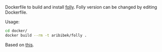 
Dockerfile to build and install [folly](https://github.com/facebook/folly).
Folly version can be changed by editing Dockerfile.

Usage:

```bash
cd docker/
docker build --rm -t aribibek/folly .
```

Based on [this](https://bitbucket.org/liuzirui/fbthrift-example/).
